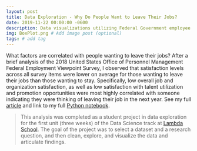 ```yaml
---
layout: post
title: Data Exploration - Why Do People Want to Leave Their Jobs?
date: 2019-11-22 00:00:00 -0600
description: Data visualizations utilizing Federal Government employee satisfaction data # Add post description (optional)
img: BoxPlot.png # Add image post (optional)
tags: # add tag
---
```

What factors are correlated with people wanting to leave their jobs? After a brief analysis of the 2018 United States Office of Personnel Management Federal Employment Viewpoint Survey, I observed that satisfaction levels across all survey items were lower on average for those wanting to leave their jobs than those wanting to stay. Specifically, low overall job and organization satisfaction, as well as low satisfaction with talent utilization and promotion opportunities were most highly correlated with someone indicating they were thinking of leaving their job in the next year. See my full [article](https://medium.com/@lori.schlatter/what-correlates-with-an-employee-wanting-to-leave-the-job-cde7249f74a) and link to my full [Python notebook](https://github.com/lorischl-otter/Unit-1-Build-Week/blob/master/Unit_1_Build_Week_Final_Notebook.ipynb).



>This analysis was completed as a student project in data exploration for the first unit (three weeks) of the Data Science track at [Lambda School](https://lambdaschool.com). The goal of the project was to select a dataset and a research question, and then clean, explore, and visualize the data and articulate findings.

